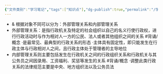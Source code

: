 ```yaml
---
{"文件类别":"学习笔记","tags":["知识点"],"dg-publish":true,"permalink":"/学习笔记studyup/知识点cheese/行政管理关系/","dgPassFrontmatter":true,"noteIcon":"","created":"2024-09-19T13:40:41.153+08:00","updated":"2024-09-19T13:42:45.598+08:00"}
---
```


- & 根据对象不同可以分为：外部管理关系和内部管理关系
- 外部管理关系：是指行政机关及特定的社会组织以自己的名义行使行政权，进行行政活动时与作为相对人一方的公民、法人或者其他组织之间的关系 #背诵/概念 
·是最常见、最典型的行政关系的形态
·主体具有固定性，即只能发生在行政主体与行政相对人之间，且行政主体处于管理者的主导地位
- 内部管理关系则主要包括发生在行政机关之间的行政组织关系和行政机关与其公务员之间因录用、工资福利、奖惩等发生的关系 #背诵/概念 
·调整此类行政关系的法律规范主要是中央、地方组织法以及公务员法